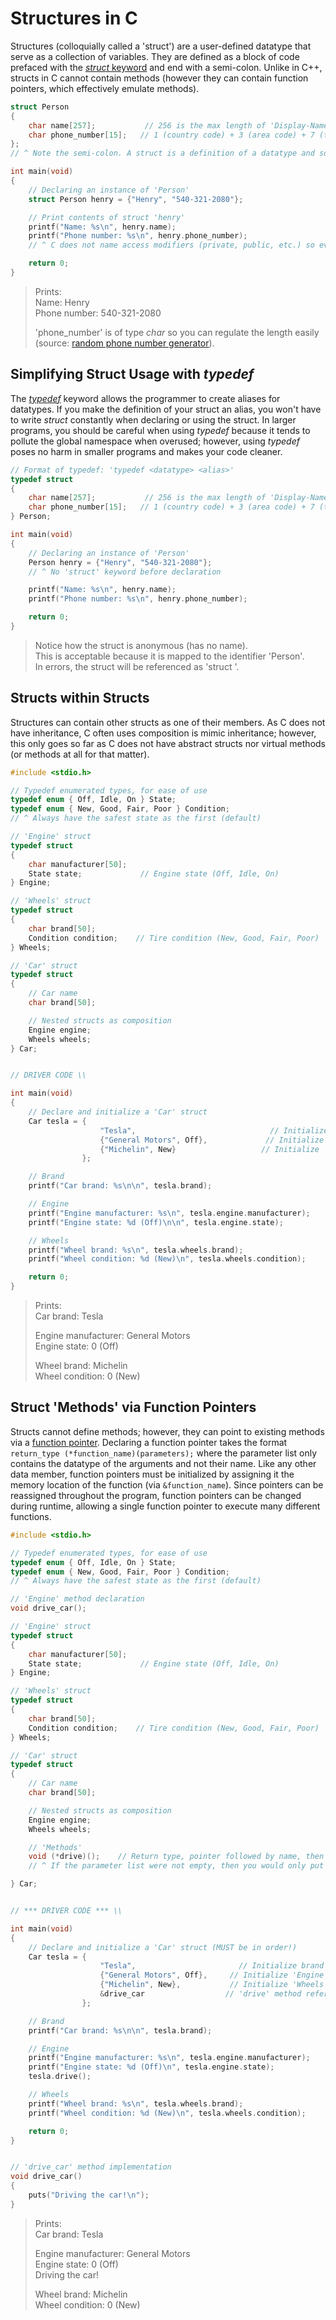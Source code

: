 # Structures in C
Structures (colloquially called a 'struct') are a user-defined datatype that serve as a collection of variables. 
They are defined as a block of code prefaced with the [_struct_ keyword](https://www.educative.io/edpresso/what-is-a-c-struct) and end with a semi-colon.
Unlike in C++, structs in C cannot contain methods (however they can contain function pointers, which effectively emulate methods).
```C
struct Person
{
    char name[257];           // 256 is the max length of 'Display-Name' in Active Directory (256 char + '\0')
    char phone_number[15];   // 1 (country code) + 3 (area code) + 7 (telephone number) + 3 (dashes) + '\0'
};
// ^ Note the semi-colon. A struct is a definition of a datatype and so needs a semi-colon

int main(void)
{
    // Declaring an instance of 'Person'
    struct Person henry = {"Henry", "540-321-2080"};

    // Print contents of struct 'henry'
    printf("Name: %s\n", henry.name);                 
    printf("Phone number: %s\n", henry.phone_number);
    // ^ C does not name access modifiers (private, public, etc.) so everything is public

    return 0;
}
```
> Prints: <br />
> Name: Henry <br />
> Phone number: 540-321-2080 <br />
>
> 'phone_number' is of type _char_ so you can regulate the length easily (source: [random phone number generator](https://www.randomphonenumbers.com/)). <br />

## Simplifying Struct Usage with _typedef_
The [_typedef_](https://www.tutorialspoint.com/cprogramming/c_typedef.htm) keyword allows the programmer to create aliases for datatypes. If you make the definition of your
struct an alias, you won't have to write _struct_ constantly when declaring or using the struct. In larger programs, you should be careful when using _typedef_ because it 
tends to pollute the global namespace when overused; however, using _typedef_ poses no harm in smaller programs and makes your code cleaner.
```C
// Format of typedef: 'typedef <datatype> <alias>'
typedef struct
{
    char name[257];           // 256 is the max length of 'Display-Name' in Active Directory (256 char + '\0')
    char phone_number[15];   // 1 (country code) + 3 (area code) + 7 (telephone number) + 3 (dashes) + '\0'
} Person;

int main(void)
{
    // Declaring an instance of 'Person'
    Person henry = {"Henry", "540-321-2080"};
    // ^ No 'struct' keyword before declaration

    printf("Name: %s\n", henry.name);
    printf("Phone number: %s\n", henry.phone_number);

    return 0;
}
```
> Notice how the struct is anonymous (has no name). <br />
> This is acceptable because it is mapped to the identifier 'Person'. <br />
> In errors, the struct will be referenced as 'struct <anonymous>'. <br />

## Structs within Structs
Structures can contain other structs as one of their members. As C does not have inheritance, C often uses composition is mimic inheritance; however, this only goes so far as
C does not have abstract structs nor virtual methods (or methods at all for that matter). 
```C
#include <stdio.h>

// Typedef enumerated types, for ease of use
typedef enum { Off, Idle, On } State;
typedef enum { New, Good, Fair, Poor } Condition;
// ^ Always have the safest state as the first (default)

// 'Engine' struct
typedef struct
{
    char manufacturer[50];
    State state;             // Engine state (Off, Idle, On)   
} Engine;

// 'Wheels' struct
typedef struct
{
    char brand[50];
    Condition condition;    // Tire condition (New, Good, Fair, Poor)
} Wheels;

// 'Car' struct
typedef struct
{
    // Car name
    char brand[50];

    // Nested structs as composition
    Engine engine;
    Wheels wheels;
} Car;


// DRIVER CODE \\

int main(void)
{
    // Declare and initialize a 'Car' struct
    Car tesla = {
                    "Tesla",                              // Initialize brand
                    {"General Motors", Off},             // Initialize 'Engine' struct
                    {"Michelin", New}                   // Initialize 'Wheels' struct
                };

    // Brand
    printf("Car brand: %s\n\n", tesla.brand);

    // Engine
    printf("Engine manufacturer: %s\n", tesla.engine.manufacturer);
    printf("Engine state: %d (Off)\n\n", tesla.engine.state);

    // Wheels
    printf("Wheel brand: %s\n", tesla.wheels.brand);
    printf("Wheel condition: %d (New)\n", tesla.wheels.condition);

    return 0;
}
```
> Prints: <br />
> Car brand: Tesla <br />
>
> Engine manufacturer: General Motors <br />
> Engine state: 0 (Off) <br />
>
> Wheel brand: Michelin <br />
> Wheel condition: 0 (New) <br />

## Struct 'Methods' via Function Pointers
Structs cannot define methods; however, they can point to existing methods via a [function pointer](https://www.codeproject.com/Tips/800474/Function-Pointer-in-C-Struct).
Declaring a function pointer takes the format `return_type (*function_name)(parameters);` where the parameter list only contains the datatype of the arguments and not their
name. Like any other data member, function pointers must be initialized by assigning it the memory location of the function (via `&function_name`). Since pointers can be
reassigned throughout the program, function pointers can be changed during runtime, allowing a single function pointer to execute many different functions.
```C
#include <stdio.h>

// Typedef enumerated types, for ease of use
typedef enum { Off, Idle, On } State;
typedef enum { New, Good, Fair, Poor } Condition;
// ^ Always have the safest state as the first (default)

// 'Engine' method declaration
void drive_car();

// 'Engine' struct
typedef struct
{
    char manufacturer[50];
    State state;             // Engine state (Off, Idle, On)
} Engine;

// 'Wheels' struct
typedef struct
{
    char brand[50];
    Condition condition;    // Tire condition (New, Good, Fair, Poor)
} Wheels;

// 'Car' struct
typedef struct
{
    // Car name
    char brand[50];

    // Nested structs as composition
    Engine engine;
    Wheels wheels;

    // 'Methods'
    void (*drive)();    // Return type, pointer followed by name, then the (empty) parameter list.
    // ^ If the parameter list were not empty, then you would only put the datatype (without the names; e.g. '(int, int)')

} Car;


// *** DRIVER CODE *** \\

int main(void)
{
    // Declare and initialize a 'Car' struct (MUST be in order!)
    Car tesla = {
                    "Tesla",                       // Initialize brand
                    {"General Motors", Off},     // Initialize 'Engine' struct
                    {"Michelin", New},           // Initialize 'Wheels' struct
                    &drive_car                  // 'drive' method references the 'drive_car' function
                };

    // Brand
    printf("Car brand: %s\n\n", tesla.brand);

    // Engine
    printf("Engine manufacturer: %s\n", tesla.engine.manufacturer);
    printf("Engine state: %d (Off)\n", tesla.engine.state);
    tesla.drive();

    // Wheels
    printf("Wheel brand: %s\n", tesla.wheels.brand);
    printf("Wheel condition: %d (New)\n", tesla.wheels.condition);

    return 0;
}


// 'drive_car' method implementation
void drive_car()
{
    puts("Driving the car!\n");
}
```
> Prints: <br />
> Car brand: Tesla <br />
>
> Engine manufacturer: General Motors <br />
> Engine state: 0 (Off) <br />
> Driving the car! <br />
> 
> Wheel brand: Michelin <br />
> Wheel condition: 0 (New) <br />
